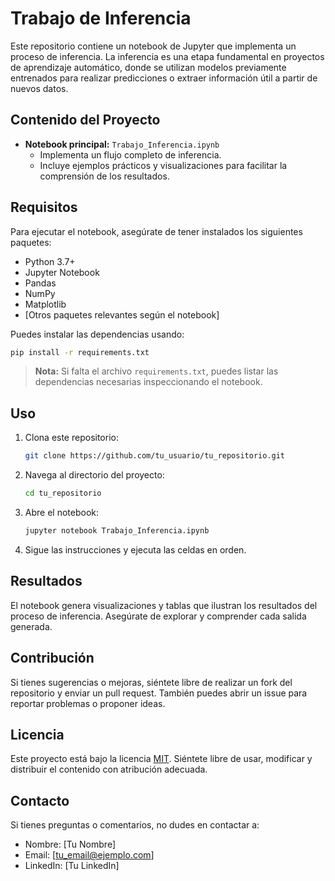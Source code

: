 # Trabajo de Inferencia

Este repositorio contiene un notebook de Jupyter que implementa un proceso de inferencia. La inferencia es una etapa fundamental en proyectos de aprendizaje automático, donde se utilizan modelos previamente entrenados para realizar predicciones o extraer información útil a partir de nuevos datos.

## Contenido del Proyecto

- **Notebook principal:** `Trabajo_Inferencia.ipynb`
  - Implementa un flujo completo de inferencia.
  - Incluye ejemplos prácticos y visualizaciones para facilitar la comprensión de los resultados.

## Requisitos

Para ejecutar el notebook, asegúrate de tener instalados los siguientes paquetes:

- Python 3.7+
- Jupyter Notebook
- Pandas
- NumPy
- Matplotlib
- [Otros paquetes relevantes según el notebook]

Puedes instalar las dependencias usando:

```bash
pip install -r requirements.txt
```

> **Nota:** Si falta el archivo `requirements.txt`, puedes listar las dependencias necesarias inspeccionando el notebook.

## Uso

1. Clona este repositorio:

   ```bash
   git clone https://github.com/tu_usuario/tu_repositorio.git
   ```

2. Navega al directorio del proyecto:

   ```bash
   cd tu_repositorio
   ```

3. Abre el notebook:

   ```bash
   jupyter notebook Trabajo_Inferencia.ipynb
   ```

4. Sigue las instrucciones y ejecuta las celdas en orden.

## Resultados

El notebook genera visualizaciones y tablas que ilustran los resultados del proceso de inferencia. Asegúrate de explorar y comprender cada salida generada.

## Contribución

Si tienes sugerencias o mejoras, siéntete libre de realizar un fork del repositorio y enviar un pull request. También puedes abrir un issue para reportar problemas o proponer ideas.

## Licencia

Este proyecto está bajo la licencia [MIT](LICENSE). Siéntete libre de usar, modificar y distribuir el contenido con atribución adecuada.

## Contacto

Si tienes preguntas o comentarios, no dudes en contactar a:

- Nombre: [Tu Nombre]
- Email: [tu_email@ejemplo.com]
- LinkedIn: [Tu LinkedIn]
